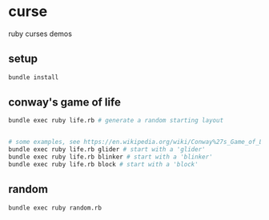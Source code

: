 # curse
ruby curses demos

## setup

```bash
bundle install
```

## conway's game of life

```bash
bundle exec ruby life.rb # generate a random starting layout


# some examples, see https://en.wikipedia.org/wiki/Conway%27s_Game_of_Life#Examples_of_patterns
bundle exec ruby life.rb glider # start with a 'glider'
bundle exec ruby life.rb blinker # start with a 'blinker'
bundle exec ruby life.rb block # start with a 'block'

```

## random
```bash
bundle exec ruby random.rb
```
